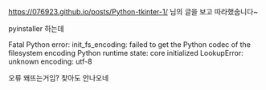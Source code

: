 https://076923.github.io/posts/Python-tkinter-1/ 님의 글을 보고 따라했숩니다~

pyinstaller 하는데

Fatal Python error: init_fs_encoding: failed to get the Python codec of the filesystem encoding
Python runtime state: core initialized
LookupError: unknown encoding: utf-8

오류 왜뜨는거임? 찾아도 안나오네

